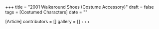 +++
title = "2001 Walkaround Shoes (Costume Accessory)"
draft = false
tags = [Costumed Characters]
date = ""

[Article]
contributors = []
gallery = []
+++